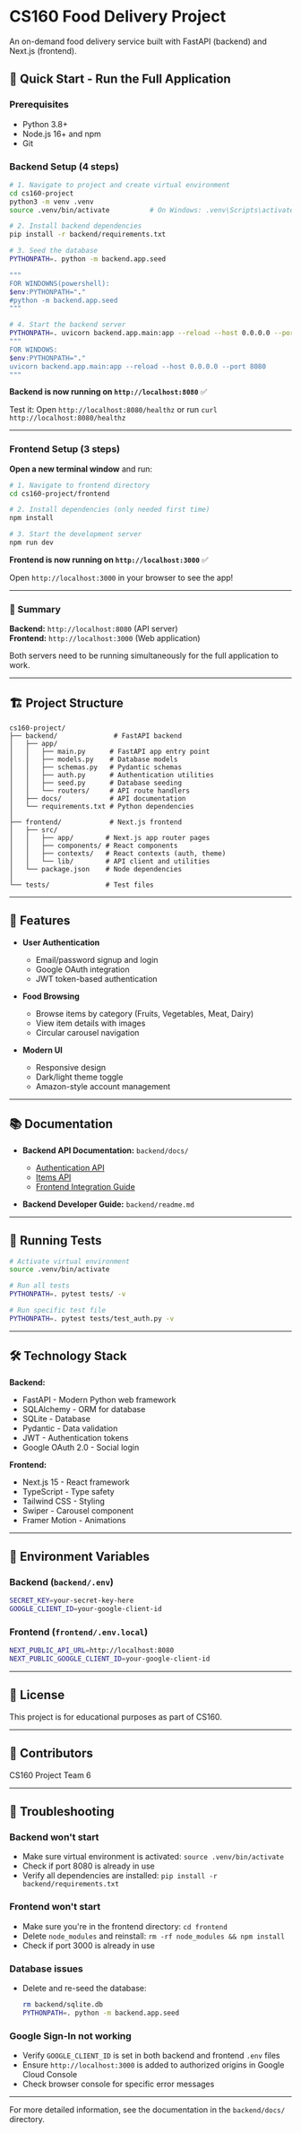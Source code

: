 # CS160 Food Delivery Project

An on-demand food delivery service built with FastAPI (backend) and Next.js (frontend).

## 🚀 Quick Start - Run the Full Application

### Prerequisites

- Python 3.8+ 
- Node.js 16+ and npm
- Git

### Backend Setup (4 steps)

```bash
# 1. Navigate to project and create virtual environment
cd cs160-project
python3 -m venv .venv
source .venv/bin/activate          # On Windows: .venv\Scripts\activate

# 2. Install backend dependencies
pip install -r backend/requirements.txt

# 3. Seed the database
PYTHONPATH=. python -m backend.app.seed 

"""
FOR WINDOWNS(powershell):
$env:PYTHONPATH="."
#python -m backend.app.seed
"""

# 4. Start the backend server
PYTHONPATH=. uvicorn backend.app.main:app --reload --host 0.0.0.0 --port 8080 
""" 
FOR WINDOWS:
$env:PYTHONPATH="."
uvicorn backend.app.main:app --reload --host 0.0.0.0 --port 8080
"""
```


**Backend is now running on `http://localhost:8080`** ✅

Test it: Open `http://localhost:8080/healthz` or run `curl http://localhost:8080/healthz`

---

### Frontend Setup (3 steps)

**Open a new terminal window** and run:

```bash
# 1. Navigate to frontend directory
cd cs160-project/frontend

# 2. Install dependencies (only needed first time)
npm install

# 3. Start the development server
npm run dev
```

**Frontend is now running on `http://localhost:3000`** ✅

Open `http://localhost:3000` in your browser to see the app!

---

### 📝 Summary

**Backend:** `http://localhost:8080` (API server)  
**Frontend:** `http://localhost:3000` (Web application)

Both servers need to be running simultaneously for the full application to work.

---

## 🏗️ Project Structure

```
cs160-project/
├── backend/              # FastAPI backend
│   ├── app/
│   │   ├── main.py      # FastAPI app entry point
│   │   ├── models.py    # Database models
│   │   ├── schemas.py   # Pydantic schemas
│   │   ├── auth.py      # Authentication utilities
│   │   ├── seed.py      # Database seeding
│   │   └── routers/     # API route handlers
│   ├── docs/            # API documentation
│   └── requirements.txt # Python dependencies
│
├── frontend/            # Next.js frontend
│   ├── src/
│   │   ├── app/        # Next.js app router pages
│   │   ├── components/ # React components
│   │   ├── contexts/   # React contexts (auth, theme)
│   │   └── lib/        # API client and utilities
│   └── package.json    # Node dependencies
│
└── tests/              # Test files
```

---

## 🔑 Features

- **User Authentication**
  - Email/password signup and login
  - Google OAuth integration
  - JWT token-based authentication

- **Food Browsing**
  - Browse items by category (Fruits, Vegetables, Meat, Dairy)
  - View item details with images
  - Circular carousel navigation

- **Modern UI**
  - Responsive design
  - Dark/light theme toggle
  - Amazon-style account management

---

## 📚 Documentation

- **Backend API Documentation:** `backend/docs/`
  - [Authentication API](backend/docs/api/AUTH_API.md)
  - [Items API](backend/docs/api/ITEMS_API.md)
  - [Frontend Integration Guide](backend/docs/api/FRONTEND_INTEGRATION.md)

- **Backend Developer Guide:** `backend/readme.md`

---

## 🧪 Running Tests

```bash
# Activate virtual environment
source .venv/bin/activate

# Run all tests
PYTHONPATH=. pytest tests/ -v

# Run specific test file
PYTHONPATH=. pytest tests/test_auth.py -v
```

---

## 🛠️ Technology Stack

**Backend:**
- FastAPI - Modern Python web framework
- SQLAlchemy - ORM for database
- SQLite - Database
- Pydantic - Data validation
- JWT - Authentication tokens
- Google OAuth 2.0 - Social login

**Frontend:**
- Next.js 15 - React framework
- TypeScript - Type safety
- Tailwind CSS - Styling
- Swiper - Carousel component
- Framer Motion - Animations

---

## 🔧 Environment Variables

### Backend (`backend/.env`)
```bash
SECRET_KEY=your-secret-key-here
GOOGLE_CLIENT_ID=your-google-client-id
```

### Frontend (`frontend/.env.local`)
```bash
NEXT_PUBLIC_API_URL=http://localhost:8080
NEXT_PUBLIC_GOOGLE_CLIENT_ID=your-google-client-id
```

---

## 📝 License

This project is for educational purposes as part of CS160.

---

## 👥 Contributors

CS160 Project Team 6 

---

## 🐛 Troubleshooting

### Backend won't start
- Make sure virtual environment is activated: `source .venv/bin/activate`
- Check if port 8080 is already in use
- Verify all dependencies are installed: `pip install -r backend/requirements.txt`

### Frontend won't start
- Make sure you're in the frontend directory: `cd frontend`
- Delete `node_modules` and reinstall: `rm -rf node_modules && npm install`
- Check if port 3000 is already in use

### Database issues
- Delete and re-seed the database:
  ```bash
  rm backend/sqlite.db
  PYTHONPATH=. python -m backend.app.seed
  ```

### Google Sign-In not working
- Verify `GOOGLE_CLIENT_ID` is set in both backend and frontend `.env` files
- Ensure `http://localhost:3000` is added to authorized origins in Google Cloud Console
- Check browser console for specific error messages

---

For more detailed information, see the documentation in the `backend/docs/` directory.
